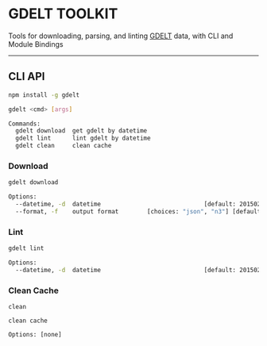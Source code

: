 # GDELT TOOLKIT

Tools for downloading, parsing, and linting [GDELT](gdeltproject.org) data, with CLI and Module Bindings

---

## CLI API
```bash
npm install -g gdelt

gdelt <cmd> [args]

Commands:
  gdelt download  get gdelt by datetime
  gdelt lint      lint gdelt by datetime
  gdelt clean     clean cache
```

### Download

```bash
gdelt download

Options:
  --datetime, -d  datetime                             [default: 20150218230000]
  --format, -f    output format        [choices: "json", "n3"] [default: "json"]
```

### Lint

```bash
gdelt lint

Options:
  --datetime, -d  datetime                             [default: 20150218230000]
```

### Clean Cache

```
clean

clean cache

Options: [none]
```
